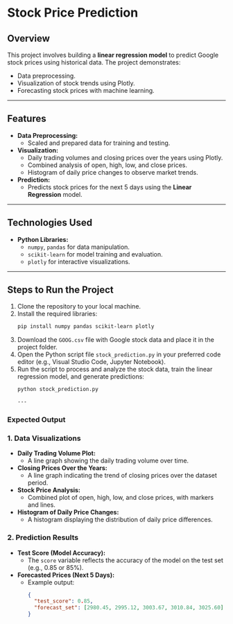 # **Stock Price Prediction**

## **Overview**
This project involves building a **linear regression model** to predict Google stock prices using historical data. The project demonstrates:
- Data preprocessing.
- Visualization of stock trends using Plotly.
- Forecasting stock prices with machine learning.

---

## **Features**
- **Data Preprocessing:**
  - Scaled and prepared data for training and testing.
- **Visualization:**
  - Daily trading volumes and closing prices over the years using Plotly.
  - Combined analysis of open, high, low, and close prices.
  - Histogram of daily price changes to observe market trends.
- **Prediction:**
  - Predicts stock prices for the next 5 days using the **Linear Regression** model.

---

## **Technologies Used**
- **Python Libraries:**
  - `numpy`, `pandas` for data manipulation.
  - `scikit-learn` for model training and evaluation.
  - `plotly` for interactive visualizations.

---

## **Steps to Run the Project**
1. Clone the repository to your local machine.
2. Install the required libraries:
   ```bash
   pip install numpy pandas scikit-learn plotly
3. Download the `GOOG.csv` file with Google stock data and place it in the project folder.  
4. Open the Python script file `stock_prediction.py` in your preferred code editor (e.g., Visual Studio Code, Jupyter Notebook).  
5. Run the script to process and analyze the stock data, train the linear regression model, and generate predictions:  
   ```bash
   python stock_prediction.py

   ---

### **Expected Output**

### **1. Data Visualizations**
- **Daily Trading Volume Plot:**
  - A line graph showing the daily trading volume over time.
- **Closing Prices Over the Years:**
  - A line graph indicating the trend of closing prices over the dataset period.
- **Stock Price Analysis:**
  - Combined plot of open, high, low, and close prices, with markers and lines.
- **Histogram of Daily Price Changes:**
  - A histogram displaying the distribution of daily price differences.

### **2. Prediction Results**
- **Test Score (Model Accuracy):**
  - The `score` variable reflects the accuracy of the model on the test set (e.g., 0.85 or 85%).
- **Forecasted Prices (Next 5 Days):**
  - Example output:
    ```json
    {
      "test_score": 0.85,
      "forecast_set": [2980.45, 2995.12, 3003.67, 3010.84, 3025.60]
    }
    ```

